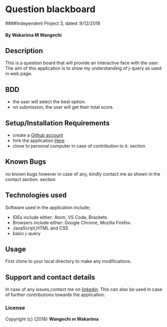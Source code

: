 # Question blackboard
####Independent Project 3, dated :9/12/2018
#### By **Wakarima M Wangechi**
## Description
This is a question board that will provide an interactive face with the user. The aim of this application is to show my understanding of j-query as used in web page.

## BDD
* the user will select the best option.
* on submission, the user will get their total score.

## Setup/Installation Requirements
* create a [Github account](https://github.com)
* fork the application [Here](https://github.com/MargaretW/Question-board)
* clone to personal computer in case of contribution to it.
section
## Known Bugs
no known bugs however in case of any, kindly contact me as shown in the contact section.
section
## Technologies used
Software used in the application include;
* IDEs include either: Atom, VS Code, Brackets.
* Browsers include either: Google Chrome, Mozilla Firefox.
* JavaScript,HTML and CSS
* basic j-query
## Usage
First clone to your local directory to make any modifications.
## Support and contact details
In case of any issues,contact me on [linkedin](https://www.linkedin.com/in/margaret-wangechi/). This can also be used in case of further contributions towards the application.
### License
Copyright (c) {2018}
**Wangechi m Wakarima**
